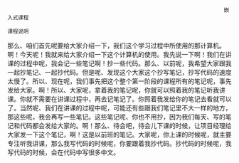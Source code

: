                                                                        嵌入式课程
                                                                         课程说明
那么、咱们首先呢要给大家介绍一下，我们这个学习过程中所使用的那计算机。啊！今天呢！我就来给大家介绍一下这个计算机的使用。我先说一下啊！我们在讲课的过程中呢，我会记一些笔记啊！抄一些代码。那么、以前呢，我希望大家跟我一起抄笔记、一起抄代码。但是呢、发现这个大家这个抄写笔记，抄写代码的速度太慢了。所以、现在呢，我们事先把这个整个第一阶段的课程所有的笔记呢，事先发给大家。啊！所以、大家呢，拿着我的笔记呢，你就可以照着我的笔记听我讲课。你就不需要在讲课过程中，再去记笔记了。你照着我发给你的笔记去看就可以了。当然呢、我们在讲课的过程中呢，可能还有些跟我们笔记里不大一样的地方，那这些呢，我会再写一些笔记。这些笔记呢、你也不用抄，因为我们每天、写的笔记和代码都会发给大家的。啊！那么、待会吧，待会儿下课的时候，让项目经理给大家发一下这个笔记，啊！这是以前班的笔记。大家呢，你上课的时候呢，就主要专注听我讲课，那么我写代码的时候呢，你要跟着我抄代码。抄代码的时候呢，我写代码的时候，会在代码中写很多中文。
